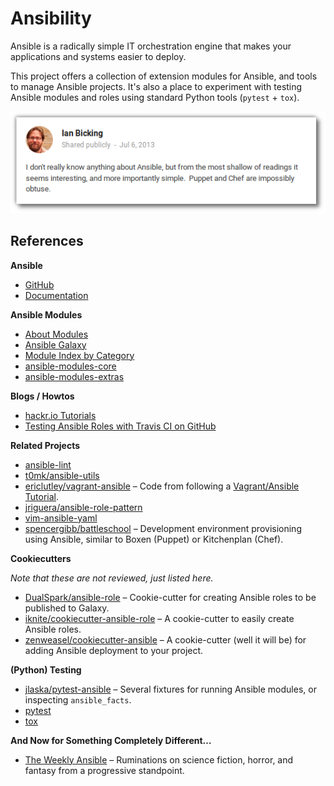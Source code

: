 # Ansibility

Ansible is a radically simple IT orchestration engine that makes your applications and systems easier to deploy.

This project offers a collection of extension modules for Ansible,
and tools to manage Ansible projects.
It's also a place to experiment with testing Ansible modules and roles
using standard Python tools (``pytest`` + ``tox``).

![Ian Bicking (Twitter, 2013)](https://raw.githubusercontent.com/Build-The-Web/ansibility/master/docs/_static/img/ian-twitter.png)




## References

**Ansible**

 * [GitHub](https://github.com/ansible/ansible)
 * [Documentation](http://docs.ansible.com/)


**Ansible Modules**

 * [About Modules](http://docs.ansible.com/modules.html)
 * [Ansible Galaxy](https://galaxy.ansible.com/)
 * [Module Index by Category](http://docs.ansible.com/modules_by_category.html)
 * [ansible-modules-core](https://github.com/ansible/ansible-modules-core)
 * [ansible-modules-extras](https://github.com/ansible/ansible-modules-extras)


**Blogs / Howtos**

 * [hackr.io Tutorials](http://hackr.io/tutorials/ansible)
 * [Testing Ansible Roles with Travis CI on GitHub](https://servercheck.in/blog/testing-ansible-roles-travis-ci-github)


**Related Projects**

 * [ansible-lint](https://github.com/willthames/ansible-lint)
 * [t0mk/ansible-utils](https://github.com/t0mk/ansible-utils)
 * [ericlutley/vagrant-ansible](https://github.com/ericlutley/vagrant-ansible) – Code from following a [Vagrant/Ansible Tutorial](http://adamcod.es/2014/09/23/vagrant-ansible-quickstart-tutorial.html).
 * [jriguera/ansible-role-pattern](https://github.com/jriguera/ansible-role-pattern)
 * [vim-ansible-yaml](http://vimawesome.com/plugin/vim-ansible-yaml)
 * [spencergibb/battleschool](https://github.com/spencergibb/battleschool) – Development environment provisioning using Ansible, similar to Boxen (Puppet) or Kitchenplan (Chef).

**Cookiecutters**

_Note that these are not reviewed, just listed here._

 * [DualSpark/ansible-role](https://github.com/DualSpark/ansible-role) – Cookie-cutter for creating Ansible roles to be published to Galaxy.
 * [iknite/cookiecutter-ansible-role](https://github.com/iknite/cookiecutter-ansible-role) – A cookie-cutter to easily create Ansible roles.
 * [zenweasel/cookiecutter-ansible](https://github.com/zenweasel/cookiecutter-ansible) – A cookie-cutter (well it will be) for adding Ansible deployment to your project.


**(Python) Testing**

 * [jlaska/pytest-ansible](https://github.com/jlaska/pytest-ansible) – Several fixtures for running Ansible modules, or inspecting ``ansible_facts``.
 * [pytest](http://pytest.org/latest/contents.html)
 * [tox](https://tox.readthedocs.org/en/latest/)


**And Now for Something Completely Different…**

 * [The Weekly Ansible](http://theweeklyansible.tumblr.com/) – Ruminations on science fiction, horror, and fantasy from a progressive standpoint.
